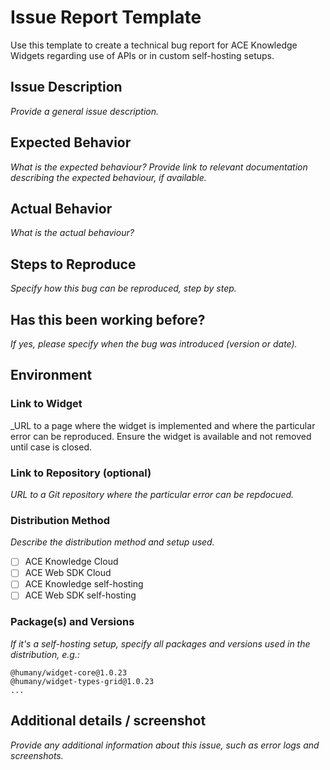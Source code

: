 # Issue Report Template
Use this template to create a technical bug report for ACE Knowledge Widgets regarding use of APIs or in custom self-hosting setups.

## Issue Description
_Provide a general issue description._

## Expected Behavior
_What is the expected behaviour? Provide link to relevant documentation describing the expected behaviour, if available._

## Actual Behavior
_What is the actual behaviour?_

## Steps to Reproduce
_Specify how this bug can be reproduced, step by step._

## Has this been working before?
_If yes, please specify when the bug was introduced (version or date)._

## Environment

### Link to Widget
_URL to a page where the widget is implemented and where the particular error can be reproduced. Ensure the widget is available and not removed until case is closed.

### Link to Repository (optional)
_URL to a Git repository where the particular error can be repdocued._

### Distribution Method
_Describe the distribution method and setup used._

- [ ] ACE Knowledge Cloud
- [ ] ACE Web SDK Cloud
- [ ] ACE Knowledge self-hosting
- [ ] ACE Web SDK self-hosting

### Package(s) and Versions
_If it's a self-hosting setup, specify all packages and versions used in the distribution, e.g.:_
```text
@humany/widget-core@1.0.23
@humany/widget-types-grid@1.0.23
...
```

## Additional details / screenshot
_Provide any additional information about this issue, such as error logs and screenshots._
